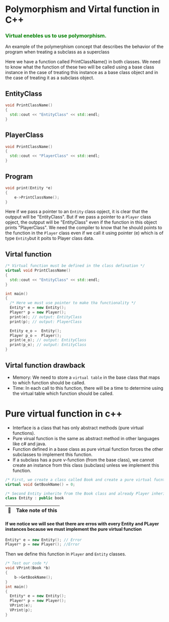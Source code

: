 
# Polymorphism and Virtal function in C++

### <span style="color: green"> Virtual enebles us to use polymorphism. </span>

An example of the polymerphism concept that describes the behavior of the program when treating a subclass as a superclass

Here we have a function called PrintClassName() in both classes. We need to know what the function of these two will be called using a base class instance in the case of treating this instance as a base class object and in the case of treating it as a subclass object.

## EntityClass

```cpp
void PrintClassName()
{
  std::cout << "EntityClass" << std::endl;
}
```

## PlayerClass

```cpp
void PrintClassName()
{
  std::cout << "PlayerClass" << std::endl;
}
```

## Program

```cpp
void print(Entity *e)
{
    e->PrintClassName();
}
```

Here if we pass a pointer to an ```Entity``` class opject, it is clear that the outpput will be "EntityClass". But if we pass a pointer to a ```Player``` class opject, the outpput will be "EntityClass" even if the function in this object prints "PlayerClass". We need the compiler to know that he should points to the function in the ```Player``` class even if we call it using pointer (e) which is of type ```Entity```but it poits to Player class data.

## Virtal function

```cpp
/* Virtual function must be defined in the class defination */
virtual void PrintClassName()
{
  std::cout << "EntityClass" << std::endl;
}
```

```cpp
int main()
{
  /* Here we must use pointer to make tha functionality */
  Entity* e = new Entity();
  Player* p = new Player();
  print(e); // output: EntityClass
  print(p); // output: PlayerClass 

  Entity e_o =  Entity();
  Player p_o =  Player();
  print(e_o); // output: EntityClass
  print(p_o); // output: EntityClass 
}
```

## Virtal function drawback

* Memory: We need to store a ```virtual table``` in the base class that maps to which function should be called.
* Time: In each call to this function, there will be a time to determine using the virtual table which function should be called.

# Pure virtual function in c++

* Interface is a class that has only abstract methods (pure virtual functions).
* Pure virual function is the same as abstract method in other languages like c# and java.
* Function defined in a base class as pure virtual function forces the other subclasses to implement this function.
* If a subclass has a pure v-function (from the base class), we cannot create an instance from this class (subclass) unless we implement this function.

```cpp
/* First, we create a class called Book and create a pure virtual fucntion like this*/
virtual void GetBookName() = 0;
```

```cpp
/* Second Entity inherite from the Book class and already Player inherite form the Entity */
class Entity : public book
```

| :memo: | Take note of this |
|---------------|:------------------------|

#### If we notice we will see that there are erros with every Entity and PLayer instances because we must implement the pure virtual function

```cpp
Entity* e = new Entity(); // Error
Player* p = new Player(); //Error
```

Then we define this function in ```Player``` and ```Entity``` classes.

```cpp
/* Test our code */
void VPrint(Book *b)
{
    b->GetBookName();
}
int main()
{
  Entity* e = new Entity();
  Player* p = new Player();
  VPrint(e);
  VPrint(p);
}
```
